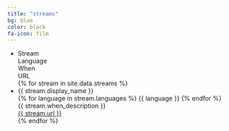 ```yaml
---
title: "streams"
bg: blue
color: black
fa-icon: film
---
```


  <ul class="responsive-table">
    <li class="table-header">
      <div class="col col-1">Stream</div>
      <div class="col col-2">Language</div>
      <div class="col col-3">When</div>
      <div class="col col-4">URL</div>
    </li>
    {% for stream in site.data.streams %}
      <li class="table-row">
        <div class="col col-1" data-label="Stream">{{ stream.display_name }}</div>
        <div class="col col-2" data-label="Language">
          {% for language in stream.languages %}
            {{ language }}
          {% endfor %}
        </div>
        <div class="col col-3" data-label="When">
          {{ stream.when_description }}
        </div>
        <div class="col col-4" data-label="URL">
          <a class="url" href="{{ stream.url }}" target="_blank">
            {{ stream.url }}
          </a>
        </div>
      </li>
    {% endfor %}
  </ul>



